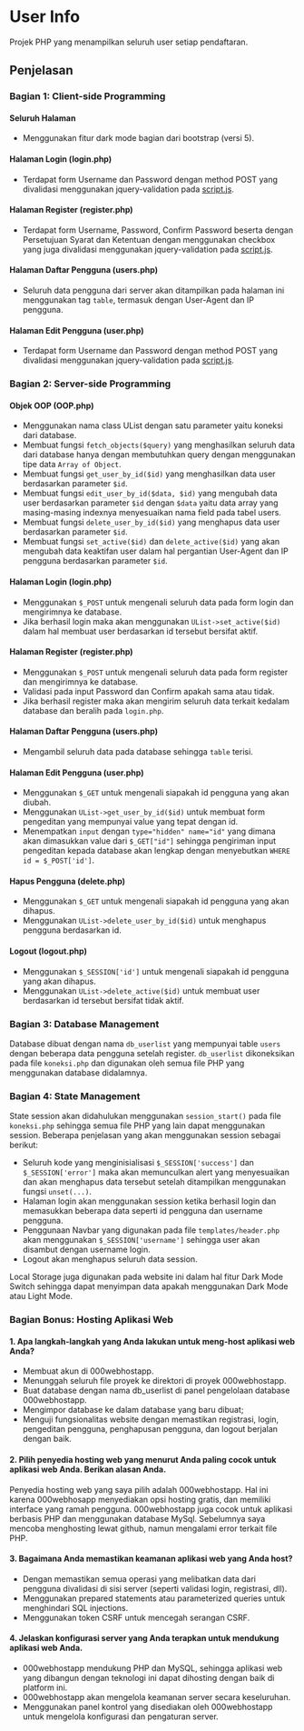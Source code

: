 
# User Info

Projek PHP yang menampilkan seluruh user setiap pendaftaran.


## Penjelasan

### Bagian 1: Client-side Programming

#### Seluruh Halaman

- Menggunakan fitur dark mode bagian dari bootstrap (versi 5).

#### Halaman Login (login.php)

- Terdapat form Username dan Password dengan method POST yang divalidasi menggunakan jquery-validation pada [script.js](../main/assets/js/script.js).

#### Halaman Register (register.php)

- Terdapat form Username, Password, Confirm Password beserta dengan Persetujuan Syarat dan Ketentuan dengan menggunakan checkbox yang juga divalidasi menggunakan jquery-validation pada [script.js](../main/assets/js/script.js).

#### Halaman Daftar Pengguna (users.php)

- Seluruh data pengguna dari server akan ditampilkan pada halaman ini menggunakan tag `table`, termasuk dengan User-Agent dan IP pengguna.

#### Halaman Edit Pengguna (user.php)

- Terdapat form Username dan Password dengan method POST yang divalidasi menggunakan jquery-validation pada [script.js](../main/assets/js/script.js).

### Bagian 2: Server-side Programming

#### Objek OOP (OOP.php)

- Menggunakan nama class UList dengan satu parameter yaitu koneksi dari database.
- Membuat fungsi `fetch_objects($query)` yang menghasilkan seluruh data dari database hanya dengan membutuhkan query dengan menggunakan tipe data `Array of Object`.
- Membuat fungsi `get_user_by_id($id)` yang menghasilkan data user berdasarkan parameter `$id`.
- Membuat fungsi `edit_user_by_id($data, $id)` yang mengubah data user berdasarkan parameter `$id` dengan `$data` yaitu data array yang masing-masing indexnya menyesuaikan nama field pada tabel users.
- Membuat fungsi `delete_user_by_id($id)` yang menghapus data user berdasarkan parameter `$id`.
- Membuat fungsi `set_active($id)` dan `delete_active($id)` yang akan mengubah data keaktifan user dalam hal pergantian User-Agent dan IP pengguna berdasarkan parameter `$id`.

#### Halaman Login (login.php)

- Menggunakan `$_POST` untuk mengenali seluruh data pada form login dan mengirimnya ke database.
- Jika berhasil login maka akan menggunakan `UList->set_active($id)` dalam hal membuat user berdasarkan id tersebut bersifat aktif.

#### Halaman Register (register.php)

- Menggunakan `$_POST` untuk mengenali seluruh data pada form register dan mengirimnya ke database.
- Validasi pada input Password dan Confirm apakah sama atau tidak.
- Jika berhasil register maka akan mengirim seluruh data terkait kedalam database dan beralih pada `login.php`.

#### Halaman Daftar Pengguna (users.php)

- Mengambil seluruh data pada database sehingga `table` terisi.

#### Halaman Edit Pengguna (user.php)

- Menggunakan `$_GET` untuk mengenali siapakah id pengguna yang akan diubah.
- Menggunakan `UList->get_user_by_id($id)` untuk membuat form pengeditan yang mempunyai value yang tepat dengan id.
- Menempatkan `input` dengan `type="hidden" name="id"` yang dimana akan dimasukkan value dari `$_GET["id"]` sehingga pengiriman input pengeditan kepada database akan lengkap dengan menyebutkan `WHERE id = $_POST['id']`.

#### Hapus Pengguna (delete.php)

- Menggunakan `$_GET` untuk mengenali siapakah id pengguna yang akan dihapus.
- Menggunakan `UList->delete_user_by_id($id)` untuk menghapus pengguna berdasarkan id.

#### Logout (logout.php)

- Menggunakan `$_SESSION['id']` untuk mengenali siapakah id pengguna yang akan dihapus.
- Menggunakan `UList->delete_active($id)` untuk membuat user berdasarkan id tersebut bersifat tidak aktif.


### Bagian 3: Database Management

Database dibuat dengan nama `db_userlist` yang mempunyai table `users` dengan beberapa data pengguna setelah register. `db_userlist` dikoneksikan pada file `koneksi.php` dan digunakan oleh semua file PHP yang menggunakan database didalamnya.

### Bagian 4: State Management

State session akan didahulukan menggunakan `session_start()` pada file `koneksi.php` sehingga semua file PHP yang lain dapat menggunakan session. Beberapa penjelasan yang akan menggunakan session sebagai berikut:

- Seluruh kode yang menginisialisasi `$_SESSION['success']` dan `$_SESSION['error']` maka akan memunculkan alert yang menyesuaikan dan akan menghapus data tersebut setelah ditampilkan menggunakan fungsi `unset(...)`.
- Halaman login akan menggunakan session ketika berhasil login dan memasukkan beberapa data seperti id pengguna dan username pengguna.
- Penggunaan Navbar yang digunakan pada file `templates/header.php` akan menggunakan `$_SESSION['username']` sehingga user akan disambut dengan username login.
- Logout akan menghapus seluruh data session.

Local Storage juga digunakan pada website ini dalam hal fitur Dark Mode Switch sehingga dapat menyimpan data apakah menggunakan Dark Mode atau Light Mode.

### Bagian Bonus: Hosting Aplikasi Web

#### 1. Apa langkah-langkah yang Anda lakukan untuk meng-host aplikasi web Anda?
- Membuat akun di 000webhostapp.
- Menunggah seluruh file proyek ke direktori di proyek 000webhostapp.
- Buat database dengan nama db_userlist di panel pengelolaan database 000webhostapp.
- Mengimpor database ke dalam database yang baru dibuat;
- Menguji fungsionalitas website dengan memastikan registrasi, login, pengeditan pengguna, penghapusan pengguna, dan logout berjalan dengan baik.

#### 2. Pilih penyedia hosting web yang menurut Anda paling cocok untuk aplikasi web Anda. Berikan alasan Anda.
Penyedia hosting web yang saya pilih adalah 000webhostapp. Hal ini karena 000webhosapp menyediakan opsi hosting gratis, dan memiliki interface yang ramah pengguna. 000webhostapp juga cocok untuk aplikasi berbasis PHP dan menggunakan database MySql. Sebelumnya saya mencoba menghosting lewat github, namun mengalami error terkait file PHP.

#### 3. Bagaimana Anda memastikan keamanan aplikasi web yang Anda host?
- Dengan memastikan semua operasi yang melibatkan data dari pengguna divalidasi di sisi server (seperti validasi login, registrasi, dll).
- Menggunakan prepared statements atau parameterized queries untuk menghindari SQL injections.
- Menggunakan token CSRF untuk mencegah serangan CSRF.

#### 4. Jelaskan konfigurasi server yang Anda terapkan untuk mendukung aplikasi web Anda.
- 000webhostapp mendukung PHP dan MySQL, sehingga aplikasi web yang dibangun dengan teknologi ini dapat dihosting dengan baik di platform ini.
- 000webhostapp akan mengelola keamanan server secara keseluruhan.
- Menggunakan  panel kontrol yang disediakan oleh 000webhostapp untuk mengelola konfigurasi dan pengaturan server. 
